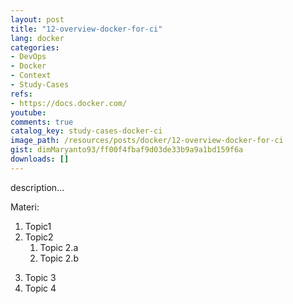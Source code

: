 ```yaml
---
layout: post
title: "12-overview-docker-for-ci"
lang: docker
categories:
- DevOps
- Docker
- Context
- Study-Cases
refs: 
- https://docs.docker.com/
youtube: 
comments: true
catalog_key: study-cases-docker-ci
image_path: /resources/posts/docker/12-overview-docker-for-ci
gist: dimMaryanto93/ff00f4fbaf9d03de33b9a9a1bd159f6a
downloads: []
---
```



description...

Materi: 

1. Topic1
2. Topic2
    1. Topic 2.a
    2. Topic 2.b
<!--more-->
3. Topic 3
4. Topic 4